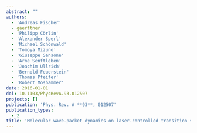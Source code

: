 ```yaml
---
abstract: ""
authors:
  - 'Andreas Fischer'
  - gaerttner
  - 'Philipp Cörlin'
  - 'Alexander Sperl'
  - 'Michael Schönwald'
  - 'Tomoya Mizuno'
  - 'Giuseppe Sansone'
  - 'Arne Senftleben'
  - 'Joachim Ullrich'
  - 'Bernold Feuerstein'
  - 'Thomas Pfeifer'
  - 'Robert Moshammer'
date: 2016-01-01
doi: 10.1103/PhysRevA.93.012507
projects: []
publication: 'Phys. Rev. A **93**, 012507'
publication_types:
  - 2
title: 'Molecular wave-packet dynamics on laser-controlled transition states'
---
```

